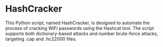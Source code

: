 # HashCracker
This Python script, named HashCracker, is designed to automate the process of cracking WiFi passwords using the Hashcat tool. The script supports both dictionary-based attacks and number brute-force attacks, targeting .cap and .hc22000 files.

